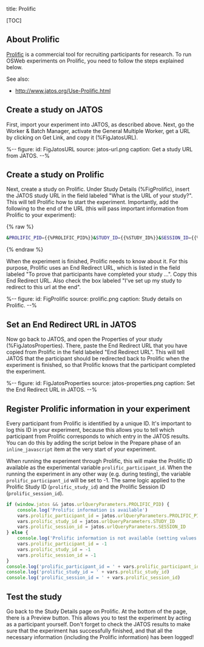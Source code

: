 title: Prolific


[TOC]


## About Prolific

[Prolific](https://prolific.co/) is a commercial tool for recruiting participants for research. To run OSWeb experiments on Prolific, you need to follow the steps explained below.

See also:

- <http://www.jatos.org/Use-Prolific.html>


## Create a study on JATOS

First, import your experiment into JATOS, as described above. Next, go the Worker & Batch Manager, activate the General Multiple Worker, get a URL by clicking on Get Link, and copy it (%FigJatosURL).


%--
figure:
 id: FigJatosURL
 source: jatos-url.png
 caption: Get a study URL from JATOS.
--%



## Create a study on Prolific

Next, create a study on Prolific. Under Study Details (%FigProlific), insert the JATOS study URL in the field labeled "What is the URL of your study?". This will tell Prolific how to start the experiment. Importantly, add the following to the end of the URL (this will pass important information from Prolific to your experiment):

{% raw %}
```bash
&PROLIFIC_PID={{%PROLIFIC_PID%}}&STUDY_ID={{%STUDY_ID%}}&SESSION_ID={{%SESSION_ID%}}
```
{% endraw %}

When the experiment is finished, Prolific needs to know about it. For this purpose, Prolific uses an End Redirect URL, which is listed in the field labeled "To prove that participants have completed your study …". Copy this End Redirect URL. Also check the box labeled "I've set up my study to redirect to this url at the end".

%--
figure:
 id: FigProlific
 source: prolific.png
 caption: Study details on Prolific.
--%



## Set an End Redirect URL in JATOS

Now go back to JATOS, and open the Properties of your study (%FigJatosProperties). There, paste the End Redirect URL that you have copied from Prolific in the field labeled "End Redirect URL". This will tell JATOS that the participant should be redirected back to Prolific when the experiment is finished, so that Prolific knows that the participant completed the experiment.


%--
figure:
 id: FigJatosProperties
 source: jatos-properties.png
 caption: Set the End Redirect URL in JATOS.
--%


## Register Prolific information in your experiment

Every participant from Prolific is identified by a unique ID. It's important to log this ID in your experiment, because this allows you to tell which participant from Prolific corresponds to which entry in the JATOS results. You can do this by adding the script below in the Prepare phase of an `inline_javascript` item at the very start of your experiment.

When running the experiment through Prolific, this will make the Prolific ID available as the experimental variable `prolific_participant_id`. When the running the experiment in any other way (e.g. during testing), the variable `prolific_participant_id` will be set to -1. The same logic applied to the Prolific Study ID (`prolific_study_id`) and the Prolific Session ID (`prolific_session_id`).


```javascript
if (window.jatos && jatos.urlQueryParameters.PROLIFIC_PID) {
    console.log('Prolific information is available')
    vars.prolific_participant_id = jatos.urlQueryParameters.PROLIFIC_PID
    vars.prolific_study_id = jatos.urlQueryParameters.STUDY_ID
    vars.prolific_session_id = jatos.urlQueryParameters.SESSION_ID
} else {
    console.log('Prolific information is not available (setting values to -1)')
    vars.prolific_participant_id = -1
    vars.prolific_study_id = -1
    vars.prolific_session_id = -1
}
console.log('prolific_participant_id = ' + vars.prolific_participant_id)
console.log('prolific_study_id = ' + vars.prolific_study_id)
console.log('prolific_session_id = ' + vars.prolific_session_id)
```


## Test the study

Go back to the Study Details page on Prolific. At the bottom of the page, there is a Preview button. This allows you to test the experiment by acting as a participant yourself. Don't forget to check the JATOS results to make sure that the experiment has successfully finished, and that all the necessary information (including the Prolific information) has been logged!
